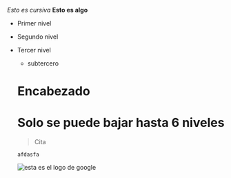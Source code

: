 *Esto es cursiva*
**Esto es algo**

* Primer nivel
* Segundo nivel
* Tercer nivel
  * subtercero
  
  # Encabezado
  # Solo se puede bajar hasta 6 niveles
  > Cita
  ~~~
  afdasfa
  ~~~
  ![esta es el logo de google](https://lh3.googleusercontent.com/proxy/ogwfaF0iwa05OnTNQFyD0rZ384sAN74p5xwJE6qfJmrEFcmgxlXo4zg22lrlaLcaS_hp9pFCu8s8QZ-GgDy37DxWVOHpq2B4IV35vb4wgHBWfJiYqI_AVARVMaguPane4Raedg=w530-h212-p)
